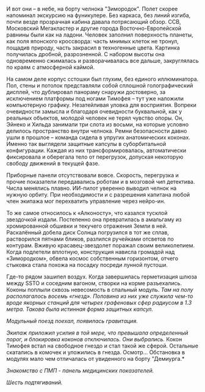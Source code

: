 И вот они – в небе, на борту челнока "Зимородок". Полет скорее напоминал экскурсию на фуникулере. Без каркаса, без линий изгиба, почти везде прозрачная кабина давала потрясающий обзор. ССВ, Московский Мегакластер и другие города Восточно-Европейской равнины были как на ладони. Человек заполнил поверхность планеты, как поля японского кроссворда: часть мнимых клеток не тронул, пощадив природу, часть закрасил в техногенные цвета. Картинка получилась дробной, разрозненной. С набором высоты она одновременно сжималась и разворачивалась все дальше, закруглялась по краям с атмосферной каймой.

На самом деле корпус сстошки был глухим, без единого иллюминатора. Пол, стены и потолок представляли собой сплошной голографический дисплей, что дублировал панораму снаружи достоверно, за исключением платформы под ногами Тимофея – тут уже наложили компьютерную графику. Незатейливая уловка для восприятия. Вопреки очевидности замысла и благодаря очевидности буквальной, как у реальных объектов, молодой человек не терял чувство опоры. Он, Эйнеко и Хильда занимали три слота из восьми, на которые условно делилось пространство внутри челнока. Ремни безопасности давно ушли в прошлое – команда сидела в упругих анатомических коконах. Именно так выглядели защитные капсулы в суборбитальной конфигурации. Каждая из них трансформировалась, автоматически фиксировала и оберегала тело от перегрузок, допуская некоторую свободу движений в текущей фазе.

Приборные панели отсутствовали вовсе. Скорость, перегрузка и прочие показатели передавались роботам и в мозговой чип детектива. Числа менялись плавно. ИИ-пилот уверенно выводил челнок на нужную орбиту. При необходимости и с разрешения капитана любой член экипажа мог перехватить управление через нейро-ин.

То же самое относилось к «Алконосту», что казался тусклой звездочкой издали. Постепенно она превратилась в амальгаму из хромированной обшивки и текучего отражения Земли в ней. Раскалённый добела диск Солнца погрузился в тот же сплав, растворился пятнами бликов, разлился ручейками отсветов по контурам. Вживую красавец-звездолет поражал своим великолепием. Когда подлетели вплотную, конструкция нависла громадой над «Зимородком», обвела космос собственным горизонтом, отчего стыковка стала похожа на посадку посреди лунной пустоши.

Где-то рядом зашипел воздух. Когда завершилась герметизация шлюза между SSTO и соседним вагоном, створки на корме разъехались. Коконы поплыли сквозь невесомость в спальный модуль. *Там на полу располагалось восемь «гнезд». Половина из них уже служила чем-то вроде якорных станций для четырех графеновых сфер радиусом в 1.3 метра. Такова была истинная форма защитных капсул.* 

*Модульный поезд поехал, появилась гравитация.*

*Экипаж приложил усилия в той мере, что превышала определенный порог, и блокировка коконов отключилась. Они выбрались.* Кокон Тимофея встал на свободное гнездо и стал такой же сферой. Остальные скатались в комочек и уложились в гнезда. Осмотр... Обстановка в модулях мало чем отличалась от увиденного на борту "Демиурга.*


*Знакомство с ПМП - панель медицинских показателей.*

*Шесть подтягиваний.*